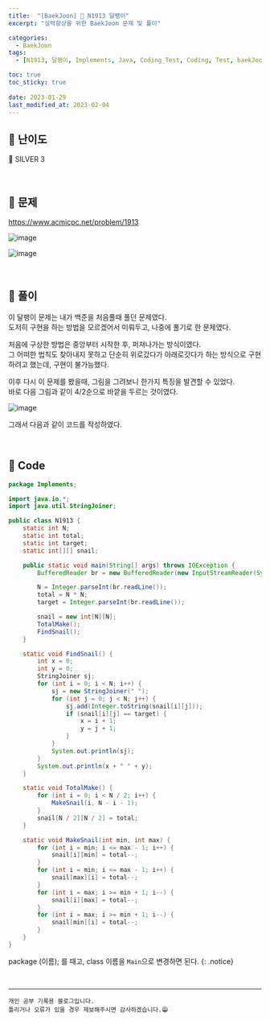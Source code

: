 ```yaml
---
title:  "[BaekJoon] 🥈 N1913 달팽이"
excerpt: "실력향상을 위한 BaekJoon 문제 및 풀이"

categories:
  - BaekJoon
tags:
  - [N1913, 달팽이, Implements, Java, Coding_Test, Coding, Test, baekJoon, 백준]

toc: true
toc_sticky: true
 
date: 2023-01-29
last_modified_at: 2023-02-04
---
```


## 📌 난이도

  🥈 SILVER 3

<br>

## 📌 문제

<https://www.acmicpc.net/problem/1913>

![image](https://user-images.githubusercontent.com/37824506/216763138-f7861bf5-f84c-41bb-a636-efddf6b75caa.png)

![image](https://user-images.githubusercontent.com/37824506/216763151-63220cab-206d-4821-850b-0077b717cdfa.png)

<br>

## 📌 풀이

이 달팽이 문제는 내가 백준을 처음풀때 풀던 문제였다.  
도저히 구현을 하는 방법을 모르겠어서 미뤄두고, 나중에 풀기로 한 문제였다.  

처음에 구상한 방법은 중앙부터 시작한 후, 퍼져나가는 방식이였다.  
그 어떠한 법칙도 찾아내지 못하고 단순히 위로갔다가 아래로갓다가 하는 방식으로 구현하려고 했는데, 구현이 불가능했다.  

이후 다시 이 문제를 봤을때, 그림을 그려보니 한가지 특징을 발견할 수 있었다.  
바로 다음 그림과 같이 4/2순으로 바깥을 두르는 것이였다.  

![image](https://user-images.githubusercontent.com/37824506/216804813-545573b7-e240-4d55-9fda-2ad04a178755.png)

그래서 다음과 같이 코드를 작성하였다.  

<br>

## 📌 Code

```java
package Implements;

import java.io.*;
import java.util.StringJoiner;

public class N1913 {
    static int N;
    static int total;
    static int target;
    static int[][] snail;

    public static void main(String[] args) throws IOException {
        BufferedReader br = new BufferedReader(new InputStreamReader(System.in));

        N = Integer.parseInt(br.readLine());
        total = N * N;
        target = Integer.parseInt(br.readLine());

        snail = new int[N][N];
        TotalMake();
        FindSnail();
    }

    static void FindSnail() {
        int x = 0;
        int y = 0;
        StringJoiner sj;
        for (int i = 0; i < N; i++) {
            sj = new StringJoiner(" ");
            for (int j = 0; j < N; j++) {
                sj.add(Integer.toString(snail[i][j]));
                if (snail[i][j] == target) {
                    x = i + 1;
                    y = j + 1;
                }
            }
            System.out.println(sj);
        }
        System.out.println(x + " " + y);
    }

    static void TotalMake() {
        for (int i = 0; i < N / 2; i++) {
            MakeSnail(i, N - i - 1);
        }
        snail[N / 2][N / 2] = total;
    }

    static void MakeSnail(int min, int max) {
        for (int i = min; i <= max - 1; i++) {
            snail[i][min] = total--;
        }
        for (int i = min; i <= max - 1; i++) {
            snail[max][i] = total--;
        }
        for (int i = max; i >= min + 1; i--) {
            snail[i][max] = total--;
        }
        for (int i = max; i >= min + 1; i--) {
            snail[min][i] = total--;
        }
    }
}

```


package (이름); 를 때고, class 이름을 `Main`으로 변경하면 된다.
{: .notice} 

<br>


***
    개인 공부 기록용 블로그입니다.
    틀리거나 오류가 있을 경우 제보해주시면 감사하겠습니다.😁